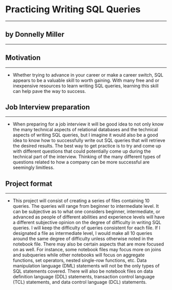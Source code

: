 # Practicing Writing SQL Queries
------------------------------------------------------
## by Donnelly Miller
------------------------------------------------------

## Motivation
------------------------------------------------------
* Whether trying to advance in your career or make a career switch, SQL appears to be a valuable skill to worth gaining. With many free and or inexpensive resources to learn writing SQL queries, learning this skill can help pave the way to success. 

## Job Interview preparation
-----------------------------------------------------------------------------------------
* When preparing for a job interview it will be good idea to not only know the many technical aspects of relational databases and the technical aspects of writing SQL queries, but I imagine it would also be a good idea to know how to successfully write out SQL queries that will retrieve the desired results. The best way to get practice is to try and come up with different questions that could potentially come up during the technical part of the interview. Thinking of the many different types of questions related to how a company can be more successful are seemingly limitless.  
 

## Project format
-----------------------------------------------------------------------------------------------------------
* This project will consist of creating a series of files containing 10 queries. The queries will range from beginner to intermediate level. It can be subjective as to what one considers beginner, intermediate, or advanced as people of different abilities and experience levels will have a different subjective opinion on the degree of difficulty in writing SQL queries. I will keep the difficulty of queries consistent for each file. If I designated a file as intermediate level, I would make all 10 queries around the same degree of difficulty unless otherwise noted in the notebook file. There may also be certain aspects that are more focused on as well. For instance, some notebook files may focus more on joins and subqueries while other notebooks will focus on aggregate functions, set operators, nested single-row functions, etc. Data manipulation language (DML) statements will not be the only types of SQL statements covered. There will also be notebook files on data definition language (DDL) statements, transaction control language (TCL) statements, and data control language (DCL) statements. 
     
 
 